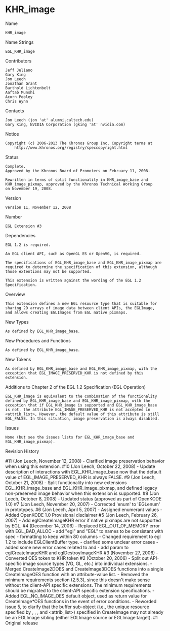 # KHR_image

Name

    KHR_image

Name Strings

    EGL_KHR_image

Contributors

    Jeff Juliano
    Gary King
    Jon Leech
    Jonathan Grant
    Barthold Lichtenbelt
    Aaftab Munshi
    Acorn Pooley
    Chris Wynn

Contacts

    Jon Leech (jon 'at' alumni.caltech.edu)
    Gary King, NVIDIA Corporation (gking 'at' nvidia.com)

Notice

    Copyright (c) 2006-2013 The Khronos Group Inc. Copyright terms at
        http://www.khronos.org/registry/speccopyright.html

Status

    Complete.
    Approved by the Khronos Board of Promoters on February 11, 2008.

    Rewritten in terms of split functionality in KHR_image_base and
    KHR_image_pixmap, approved by the Khronos Technical Working Group
    on November 19, 2008.

Version

    Version 11, November 12, 2008

Number

    EGL Extension #3

Dependencies

    EGL 1.2 is required.

    An EGL client API, such as OpenGL ES or OpenVG, is required.

    The specifications of EGL_KHR_image_base and EGL_KHR_image_pixmap are
    required to determine the specification of this extension, although
    those extentions may not be supported.

    This extension is written against the wording of the EGL 1.2
    Specification.

Overview

    This extension defines a new EGL resource type that is suitable for
    sharing 2D arrays of image data between client APIs, the EGLImage,
    and allows creating EGLImages from EGL native pixmaps.

New Types

    As defined by EGL_KHR_image_base.

New Procedures and Functions

    As defined by EGL_KHR_image_base.

New Tokens

    As defined by EGL_KHR_image_base and EGL_KHR_image_pixmap, with the
    exception that EGL_IMAGE_PRESERVED_KHR is not defined by this
    extension.

Additions to Chapter 2 of the EGL 1.2 Specification (EGL Operation)

    EGL_KHR_image is equivalent to the combination of the functionality
    defined by EGL_KHR_image_base and EGL_KHR_image_pixmap, with the
    exception that if EGL_KHR_image is supported and EGL_KHR_image_base
    is not, the attribute EGL_IMAGE_PRESERVED_KHR is not accepted in
    <attrib_list>, However, the default value of this attribute is still
    EGL_FALSE. In this situation, image preservation is always disabled.

Issues

    None (but see the issues lists for EGL_KHR_image_base and
    EGL_KHR_image_pixmap).

Revision History

#11 (Jon Leech, November 12, 2008)
    - Clarified image preservation behavior when using this extension.
#10 (Jon Leech, October 22, 2008)
    - Update description of interactions with EGL_KHR_image_base now
      that the default value of EGL_IMAGE_PRESERVED_KHR is always FALSE.
#9  (Jon Leech, October 21, 2008)
    - Split functionality into new extensions EGL_KHR_image_base and
      EGL_KHR_image_pixmap, and defined legacy non-preserved image behavior
      when this extension is supported.
#8  (Jon Leech, October 8, 2008)
    - Updated status (approved as part of OpenKODE 1.0)
#7  (Jon Leech, November 20, 2007)
    - Corrected 'enum' to 'EGLenum' in prototypes.
#6  (Jon Leech, April 5, 2007)
    - Assigned enumerant values
    - Added OpenKODE 1.0 Provisional disclaimer
#5  (Jon Leech, February 26, 2007)
    - Add eglCreateImageKHR error if native pixmaps are not supported by
      EGL.
#4  (December 14, 2006)
    - Replaced EGL_OUT_OF_MEMORY error with EGL_BAD_ALLOC
    - add "egl" and "EGL" to names to be consistant with spec
    - formatting to keep within 80 columns
    - Changed requirement to egl 1.2 to include EGLClientBuffer type.
    - clarified some unclear error cases
    - added some new error cases related to <dpy> and <ctx>
    - add <dpy> param to eglCreateImageKHR and eglDestroyImageKHR
#3  (November 27, 2006)
    - Converted OES token to KHR token
#2  (October 20, 2006)
    - Split out API-specific image source types (VG, GL, etc.) into
      individual extensions.
    - Merged CreateImage2DOES and CreateImage3DOES functions into
      a single CreateImageOES function with an attribute-value list.
    - Removed the minimum requirements section (2.5.3), since this
      doesn't make sense without the client-API specific extensions.
      The minimum requirements should be migrated to the client-API
      specific extension specifications.
    - Added EGL_NO_IMAGE_OES default object, used as return value for
      CreateImage*OES functions in the event of error conditions.
    - Reworded issue 5, to clarify that the buffer sub-object (i.e.,
      the unique resource specified by <ctx>, <target>, <buffer>,
      and <attrib_list>) specified in CreateImage may not already be
      an EGLImage sibling (either EGLImage source or EGLImage target).
#1  Original release
